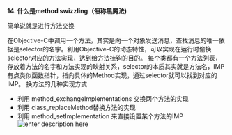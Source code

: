 **14. 什么是method swizzling（俗称黑魔法)**

简单说就是进行方法交换

在Objective-C中调用一个方法，其实是向一个对象发送消息，查找消息的唯一依据是selector的名字。利用Objective-C的动态特性，可以实现在运行时偷换selector对应的方法实现，达到给方法挂钩的目的。
每个类都有一个方法列表，存放着方法的名字和方法实现的映射关系，selector的本质其实就是方法名，IMP有点类似函数指针，指向具体的Method实现，通过selector就可以找到对应的IMP。
换方法的几种实现方式

 - 利用 method_exchangeImplementations 交换两个方法的实现 
 - 利用 class_replaceMethod替换方法的实现 
 - 利用 method_setImplementation 来直接设置某个方法的IMP
![enter description here](./images/1561035874952.png)
